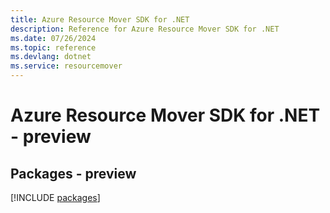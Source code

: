 ```yaml
---
title: Azure Resource Mover SDK for .NET
description: Reference for Azure Resource Mover SDK for .NET
ms.date: 07/26/2024
ms.topic: reference
ms.devlang: dotnet
ms.service: resourcemover
---
```

# Azure Resource Mover SDK for .NET - preview
## Packages - preview
[!INCLUDE [packages](resource-mover-index.md)]